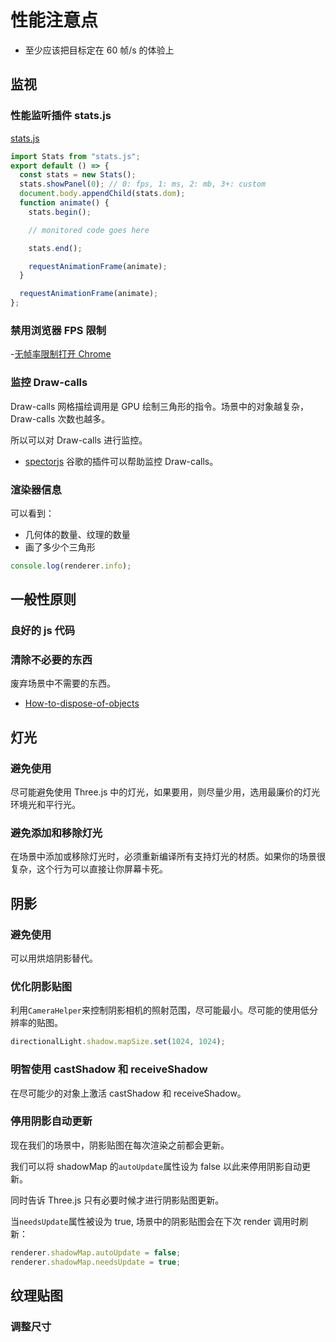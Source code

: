 # 性能注意点

- 至少应该把目标定在 60 帧/s 的体验上

## 监视

### 性能监听插件 stats.js

[stats.js](https://github.com/mrdoob/stats.js/)

```js
import Stats from "stats.js";
export default () => {
  const stats = new Stats();
  stats.showPanel(0); // 0: fps, 1: ms, 2: mb, 3+: custom
  document.body.appendChild(stats.dom);
  function animate() {
    stats.begin();

    // monitored code goes here

    stats.end();

    requestAnimationFrame(animate);
  }

  requestAnimationFrame(animate);
};
```

### 禁用浏览器 FPS 限制

-[无帧率限制打开 Chrome](https://gist.github.com/brunosimon/c15e7451a802fa8e34c0678620022f7d)

### 监控 Draw-calls

Draw-calls 网格描绘调用是 GPU 绘制三角形的指令。场景中的对象越复杂，Draw-calls 次数也越多。

所以可以对 Draw-calls 进行监控。

- [spectorjs](https://chrome.google.com/webstore/detail/spectorjs/denbgaamihkadbghdceggmchnflmhpmk?hl=zh-CN) 谷歌的插件可以帮助监控 Draw-calls。

### 渲染器信息

可以看到：

- 几何体的数量、纹理的数量
- 画了多少个三角形

```js
console.log(renderer.info);
```

## 一般性原则

### 良好的 js 代码

### 清除不必要的东西

废弃场景中不需要的东西。

- [How-to-dispose-of-objects](https://threejs.org/docs/#manual/en/introduction/How-to-dispose-of-objects)

## 灯光

### 避免使用

尽可能避免使用 Three.js 中的灯光，如果要用，则尽量少用，选用最廉价的灯光环境光和平行光。

### 避免添加和移除灯光

在场景中添加或移除灯光时，必须重新编译所有支持灯光的材质。如果你的场景很复杂，这个行为可以直接让你屏幕卡死。

## 阴影

### 避免使用

可以用烘焙阴影替代。

### 优化阴影贴图

利用`CameraHelper`来控制阴影相机的照射范围，尽可能最小。尽可能的使用低分辨率的贴图。

```js
directionalLight.shadow.mapSize.set(1024, 1024);
```

### 明智使用 castShadow 和 receiveShadow

在尽可能少的对象上激活 castShadow 和 receiveShadow。

### 停用阴影自动更新

现在我们的场景中，阴影贴图在每次渲染之前都会更新。

我们可以将 shadowMap 的`autoUpdate`属性设为 false 以此来停用阴影自动更新。

同时告诉 Three.js 只有必要时候才进行阴影贴图更新。

当`needsUpdate`属性被设为 true, 场景中的阴影贴图会在下次 render 调用时刷新：

```js
renderer.shadowMap.autoUpdate = false;
renderer.shadowMap.needsUpdate = true;
```

## 纹理贴图

### 调整尺寸
